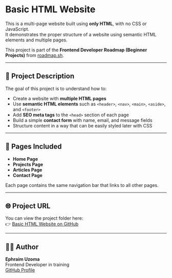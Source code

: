 # Basic HTML Website

This is a multi-page website built using **only HTML**, with no CSS or JavaScript.  
It demonstrates the proper structure of a website using semantic HTML elements and multiple pages.

This project is part of the **Frontend Developer Roadmap (Beginner Projects)** from [roadmap.sh](https://roadmap.sh/projects/basic-html-website).

---

## 🧱 Project Description
The goal of this project is to understand how to:
- Create a website with **multiple HTML pages**
- Use **semantic HTML elements** such as `<header>`, `<nav>`, `<main>`, `<aside>`, and `<footer>`
- Add **SEO meta tags** to the `<head>` section of each page
- Build a simple **contact form** with name, email, and message fields
- Structure content in a way that can be easily styled later with CSS

---

## 📄 Pages Included
- **Home Page**
- **Projects Page**
- **Articles Page**
- **Contact Page**

Each page contains the same navigation bar that links to all other pages.

---

## 🌐 Project URL
You can view the project folder here:  
👉 [Basic HTML Website on GitHub](https://github.com/Ephyjack/roadmap.sh-all-projects-main/tree/main/Frontend%20Projects/Beginner/02-Basic%20HTML%20Website)

---

## 🧑‍💻 Author
**Ephraim Uzoma**  
Frontend Developer in training  
[GitHub Profile](https://github.com/Ephyjack)
